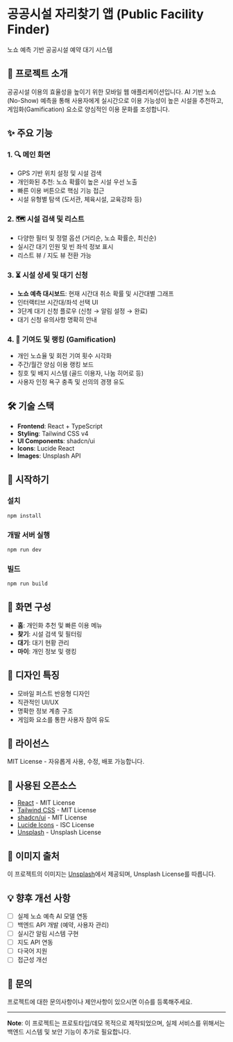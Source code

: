 # 공공시설 자리찾기 앱 (Public Facility Finder)

노쇼 예측 기반 공공시설 예약 대기 시스템

## 📌 프로젝트 소개

공공시설 이용의 효율성을 높이기 위한 모바일 웹 애플리케이션입니다. AI 기반 노쇼(No-Show) 예측을 통해 사용자에게 실시간으로 이용 가능성이 높은 시설을 추천하고, 게임화(Gamification) 요소로 양심적인 이용 문화를 조성합니다.

## ✨ 주요 기능

### 1. 🔍 메인 화면
- GPS 기반 위치 설정 및 시설 검색
- 개인화된 추천: 노쇼 확률이 높은 시설 우선 노출
- 빠른 이용 버튼으로 핵심 기능 접근
- 시설 유형별 탐색 (도서관, 체육시설, 교육강좌 등)

### 2. 🗺️ 시설 검색 및 리스트
- 다양한 필터 및 정렬 옵션 (거리순, 노쇼 확률순, 최신순)
- 실시간 대기 인원 및 빈 좌석 정보 표시
- 리스트 뷰 / 지도 뷰 전환 가능

### 3. ⏳ 시설 상세 및 대기 신청
- **노쇼 예측 대시보드**: 현재 시간대 취소 확률 및 시간대별 그래프
- 인터랙티브 시간대/좌석 선택 UI
- 3단계 대기 신청 플로우 (신청 → 알림 설정 → 완료)
- 대기 신청 유의사항 명확히 안내

### 4. 🥇 기여도 및 랭킹 (Gamification)
- 개인 노쇼율 및 회전 기여 횟수 시각화
- 주간/월간 양심 이용 랭킹 보드
- 칭호 및 배지 시스템 (골드 이용자, 나눔 히어로 등)
- 사용자 인정 욕구 충족 및 선의의 경쟁 유도

## 🛠️ 기술 스택

- **Frontend**: React + TypeScript
- **Styling**: Tailwind CSS v4
- **UI Components**: shadcn/ui
- **Icons**: Lucide React
- **Images**: Unsplash API

## 🚀 시작하기

### 설치

```bash
npm install
```

### 개발 서버 실행

```bash
npm run dev
```

### 빌드

```bash
npm run build
```

## 📱 화면 구성

- **홈**: 개인화 추천 및 빠른 이용 메뉴
- **찾기**: 시설 검색 및 필터링
- **대기**: 대기 현황 관리
- **마이**: 개인 정보 및 랭킹

## 🎨 디자인 특징

- 모바일 퍼스트 반응형 디자인
- 직관적인 UI/UX
- 명확한 정보 계층 구조
- 게임화 요소를 통한 사용자 참여 유도

## 📄 라이선스

MIT License - 자유롭게 사용, 수정, 배포 가능합니다.

## 🙏 사용된 오픈소스

- [React](https://react.dev/) - MIT License
- [Tailwind CSS](https://tailwindcss.com/) - MIT License
- [shadcn/ui](https://ui.shadcn.com/) - MIT License
- [Lucide Icons](https://lucide.dev/) - ISC License
- [Unsplash](https://unsplash.com/) - Unsplash License

## 📸 이미지 출처

이 프로젝트의 이미지는 [Unsplash](https://unsplash.com/)에서 제공되며, Unsplash License를 따릅니다.

## 💡 향후 개선 사항

- [ ] 실제 노쇼 예측 AI 모델 연동
- [ ] 백엔드 API 개발 (예약, 사용자 관리)
- [ ] 실시간 알림 시스템 구현
- [ ] 지도 API 연동
- [ ] 다국어 지원
- [ ] 접근성 개선

## 📧 문의

프로젝트에 대한 문의사항이나 제안사항이 있으시면 이슈를 등록해주세요.

---

**Note**: 이 프로젝트는 프로토타입/데모 목적으로 제작되었으며, 실제 서비스를 위해서는 백엔드 시스템 및 보안 기능이 추가로 필요합니다.

